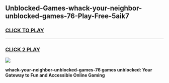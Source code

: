 
## Unblocked-Games-whack-your-neighbor-unblocked-games-76-Play-Free-5aik7
<h3>
<a href="https://premium76.site?title=whack-your-neighbor-unblocked-games-76&ref=22A">CLICK TO PLAY</a></h3>
<hr>

<h3>
<a href="https://premium76.site?title=whack-your-neighbor-unblocked-games-76&ref=22A">CLICK 2 PLAY</a>
  
</h3>

<a href="https://premium76.site?title=whack-your-neighbor-unblocked-games-76&ref=22A"><img src="https://clearcache.store/games.png"></a>


**whack-your-neighbor-unblocked-games-76 games unblocked: Your Gateway to Fun and Accessible Online Gaming**
